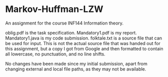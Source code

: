 # Markov-Huffman-LZW
An assignment for the course INF144 Information theory.

oblig.pdf is the task specification.
Mandatory1.pdf is my report.
Mandatory1.java is my code submission.
folktale.txt is a source file that can be used for input. This is not the actual source file that was handed out for this assignment, but a copy I got from Google and then formatted to contain all lowercase, no punctuation, and no line shifts.

No changes have been made since my initial submission, apart from changing external and local file paths, as they may not be available.
